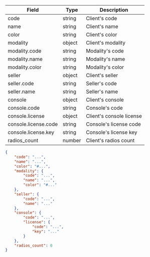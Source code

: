 | Field | Type | Description |
| --- | --- | --- |
| code | string | Client's code |
| name | string | Client's name |
| color | string | Client's color |
| modality | object | Client's modality |
| modality.code | string | Modality's code |
| modality.name | string | Modality's name |
| modality.color | string | Modality's color |
| seller | object | Client's seller |
| seller.code | string | Seller's code |
| seller.name | string | Seller's name |
| console | object | Client's console |
| console.code | string | Console's code |
| console.license | object | Client's console license |
| console.license.code | string | Console's license code |
| console.license.key | string | Console's license key |
| radios_count | number | Client's radios count |

```json
{
    "code": "...",
    "name": "...",
    "color": "#...",
    "modality": {
        "code": "...",
        "name": "...",
        "color": "#..."
    },
    "seller": {
        "code": "...",
        "name": "..."
    },
    "console": {
        "code": "...",
        "license": {
            "code": "...",
            "key": "..."
        }
    },
    "radios_count": 0
}
```